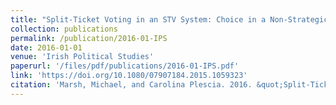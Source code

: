 ```yaml
---
title: "Split-Ticket Voting in an STV System: Choice in a Non-Strategic Context"
collection: publications
permalink: /publication/2016-01-IPS
date: 2016-01-01
venue: 'Irish Political Studies'
paperurl: '/files/pdf/publications/2016-01-IPS.pdf'
link: 'https://doi.org/10.1080/07907184.2015.1059323'
citation: 'Marsh, Michael, and Carolina Plescia. 2016. &quot;Split-Ticket Voting in an STV System: Choice in a Non-Strategic Context.&quot; <i>Irish Political Studies</i> 31(2): 163-181. doi.org/10.1080/07907184.2015.1059323'
---
```


